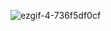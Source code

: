 ![ezgif-4-736f5df0cf](https://github.com/anonq115/magnifying-glass-image/assets/32353565/d9a86eda-f4c8-4418-b930-93571df60985)
